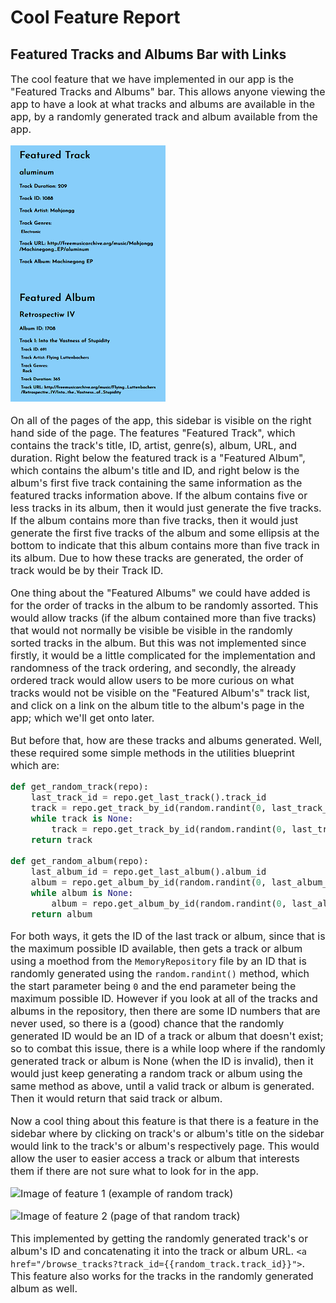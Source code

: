 # Cool Feature Report


## Featured Tracks and Albums Bar with Links

<font size="3">

The cool feature that we have implemented in our app is the "Featured Tracks and Albums" bar. This allows anyone viewing the app to have a look at what tracks and albums are available in the app, by a randomly generated track and album available from the app. 

![Image of sidebar](images/feature.png)


On all of the pages of the app, this sidebar is visible on the right hand side of the page. The features "Featured Track", which contains the track's title, ID, artist, genre(s), album, URL, and duration. Right below the featured track is a "Featured Album", which contains the album's title and ID, and right below is the album's first five track containing the same information as the featured tracks information above. If the album contains five or less tracks in its album, then it would just generate the five tracks. If the album contains more than five tracks, then it would just generate the first five tracks of the album and some ellipsis at the bottom to indicate that this album contains more than five track in its album. Due to how these tracks are generated, the order of track would be by their Track ID.

One thing about the "Featured Albums" we could have added is for the order of tracks in the album to be randomly assorted. This would allow tracks (if the album contained more than five tracks) that would not normally be visible be visible in the randomly sorted tracks in the album. But this was not implemented since firstly, it would be a little complicated for the implementation and randomness of the track ordering, and secondly, the already ordered track would allow users to be more curious on what tracks would not be visible on the "Featured Album's" track list, and click on a link on the album title to the album's page in the app; which we'll get onto later.

But before that, how are these tracks and albums generated. Well, these required some simple methods in the utilities blueprint which are:
```python
def get_random_track(repo):
    last_track_id = repo.get_last_track().track_id
    track = repo.get_track_by_id(random.randint(0, last_track_id))
    while track is None:
        track = repo.get_track_by_id(random.randint(0, last_track_id))
    return track

def get_random_album(repo):
    last_album_id = repo.get_last_album().album_id
    album = repo.get_album_by_id(random.randint(0, last_album_id))
    while album is None:
        album = repo.get_album_by_id(random.randint(0, last_album_id))
    return album
```
For both ways, it gets the ID of the last track or album, since that is the maximum possible ID available, then gets a track or album using a moethod from the `MemoryRepository` file by an ID that is randomly generated using the `random.randint()` method, which the start parameter being `0` and the end parameter being the maximum possible ID. However if you look at all of the tracks and albums in the repository, then there are some ID numbers that are never used, so there is a (good) chance that the randomly generated ID would be an ID of a track or album that doesn't exist; so to combat this issue, there is a while loop where if the randomly generated track or album is None (when the ID is invalid), then it would just keep generating a random track or album using the same method as above, until a valid track or album is generated. Then it would return that said track or album.

Now a cool thing about this feature is that there is a feature in the sidebar where by clicking on track's or album's title on the sidebar would link to the track's or album's respectively page. This would allow the user to easier access a track or album that interests them if there are not sure what to look for in the app.

![Image of feature 1 (example of random track)](feature2.png)

![Image of feature 2 (page of that random track)](feature3.png)

This implemented by getting the randomly generated track's or album's ID and concatenating it into the track or album URL. `<a href="/browse_tracks?track_id={{random_track.track_id}}">`. This feature also works for the tracks in the randomly generated album as well.

</font>

